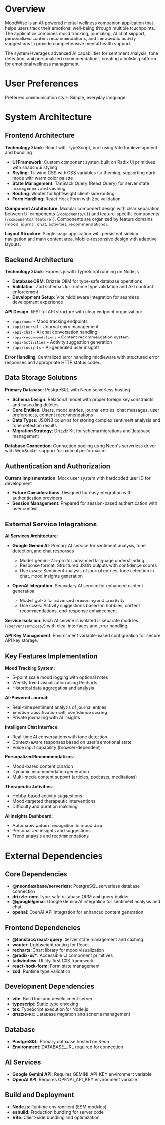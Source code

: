 # Overview

MoodWise is an AI-powered mental wellness companion application that helps users track their emotional well-being through multiple touchpoints. The application combines mood tracking, journaling, AI chat support, personalized content recommendations, and therapeutic activity suggestions to provide comprehensive mental health support.

The system leverages advanced AI capabilities for sentiment analysis, tone detection, and personalized recommendations, creating a holistic platform for emotional wellness management.

# User Preferences

Preferred communication style: Simple, everyday language.

# System Architecture

## Frontend Architecture

**Technology Stack**: React with TypeScript, built using Vite for development and bundling
- **UI Framework**: Custom component system built on Radix UI primitives with shadcn/ui styling
- **Styling**: Tailwind CSS with CSS variables for theming, supporting dark mode with warm color palette
- **State Management**: TanStack Query (React Query) for server state management and caching
- **Routing**: Wouter for lightweight client-side routing
- **Form Handling**: React Hook Form with Zod validation

**Component Architecture**: Modular component design with clear separation between UI components (`/components/ui`) and feature-specific components (`/components/[feature]`). Components are organized by feature domains (mood, journal, chat, activities, recommendations).

**Layout Structure**: Single-page application with persistent sidebar navigation and main content area. Mobile-responsive design with adaptive layouts.

## Backend Architecture

**Technology Stack**: Express.js with TypeScript running on Node.js
- **Database ORM**: Drizzle ORM for type-safe database operations
- **Validation**: Zod schemas for runtime type validation and API contract enforcement
- **Development Setup**: Vite middleware integration for seamless development experience

**API Design**: RESTful API structure with clear endpoint organization:
- `/api/mood` - Mood tracking endpoints
- `/api/journal` - Journal entry management
- `/api/chat` - AI chat conversation handling
- `/api/recommendations` - Content recommendation system
- `/api/activities` - Activity suggestion generation
- `/api/insights` - AI-generated user insights

**Error Handling**: Centralized error handling middleware with structured error responses and appropriate HTTP status codes.

## Data Storage Solutions

**Primary Database**: PostgreSQL with Neon serverless hosting
- **Schema Design**: Relational model with proper foreign key constraints and cascading deletes
- **Core Entities**: Users, mood entries, journal entries, chat messages, user preferences, content recommendations
- **Data Types**: JSONB columns for storing complex sentiment analysis and tone detection results
- **Migration Strategy**: Drizzle Kit for schema migrations and database management

**Database Connection**: Connection pooling using Neon's serverless driver with WebSocket support for optimal performance.

## Authentication and Authorization

**Current Implementation**: Mock user system with hardcoded user ID for development
- **Future Considerations**: Designed for easy integration with authentication providers
- **Session Management**: Prepared for session-based authentication with user context

## External Service Integrations

**AI Services Architecture**:
- **Google Gemini AI**: Primary AI service for sentiment analysis, tone detection, and chat responses
  - Model: gemini-2.5-pro for advanced language understanding
  - Response format: Structured JSON outputs with confidence scores
  - Use cases: Sentiment analysis of journal entries, tone detection in chat, mood insights generation

- **OpenAI Integration**: Secondary AI service for enhanced content generation
  - Model: gpt-5 for advanced reasoning and creativity
  - Use cases: Activity suggestions based on hobbies, content recommendations, chat response enhancement

**Service Isolation**: Each AI service is isolated in separate modules (`/server/services/`) with clear interfaces and error handling.

**API Key Management**: Environment variable-based configuration for secure API key storage.

## Key Features Implementation

**Mood Tracking System**: 
- 5-point scale mood logging with optional notes
- Weekly trend visualization using Recharts
- Historical data aggregation and analysis

**AI-Powered Journal**:
- Real-time sentiment analysis of journal entries
- Emotion classification with confidence scoring
- Private journaling with AI insights

**Intelligent Chat Interface**:
- Real-time AI conversations with tone detection
- Context-aware responses based on user's emotional state
- Voice input capability (browser-dependent)

**Personalized Recommendations**:
- Mood-based content curation
- Dynamic recommendation generation
- Multi-media content support (articles, podcasts, meditations)

**Therapeutic Activities**:
- Hobby-based activity suggestions
- Mood-targeted therapeutic interventions
- Difficulty and duration matching

**AI Insights Dashboard**:
- Automated pattern recognition in mood data
- Personalized insights and suggestions
- Trend analysis and recommendations

# External Dependencies

## Core Dependencies
- **@neondatabase/serverless**: PostgreSQL serverless database connection
- **drizzle-orm**: Type-safe database ORM and query builder
- **@google/genai**: Google Gemini AI integration for sentiment analysis and chat
- **openai**: OpenAI API integration for enhanced content generation

## Frontend Dependencies
- **@tanstack/react-query**: Server state management and caching
- **wouter**: Lightweight routing for React
- **recharts**: Chart library for mood visualization
- **@radix-ui/\***: Accessible UI component primitives
- **tailwindcss**: Utility-first CSS framework
- **react-hook-form**: Form state management
- **zod**: Runtime type validation

## Development Dependencies
- **vite**: Build tool and development server
- **typescript**: Static type checking
- **tsx**: TypeScript execution for Node.js
- **drizzle-kit**: Database migration and schema management

## Database
- **PostgreSQL**: Primary database hosted on Neon
- **Environment**: DATABASE_URL required for connection

## AI Services
- **Google Gemini API**: Requires GEMINI_API_KEY environment variable
- **OpenAI API**: Requires OPENAI_API_KEY environment variable

## Build and Deployment
- **Node.js**: Runtime environment (ESM modules)
- **esbuild**: Production bundling for server code
- **Vite**: Client-side bundling and optimization